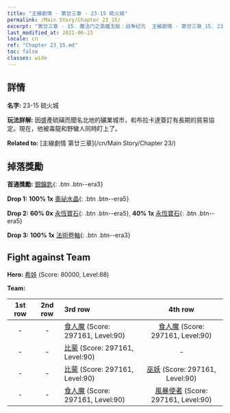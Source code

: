 ```yaml
---
title: "主線劇情 - 第廿三章 - 23-15 硫火城"
permalink: /Main Story/Chapter 23_15/
excerpt: "第廿三章 - 15. 魔法门之英雄无敌：战争纪元  主線劇情 - 第廿三章_15. 23-15 硫火城"
last_modified_at: 2021-06-15
locale: cn
ref: "Chapter 23_15.md"
toc: false
classes: wide
---
```


## 詳情

 **名字:** 23-15 硫火城

 **玩法詳解:** 因盛產硫磺而聞名北地的礦業城市，和布拉卡達簽訂有長期的貿易協定。現在，他被毒龍和野蠻人同時盯上了。

 **Related to:** [主線劇情 第廿三章](/cn/Main Story/Chapter 23/)

## 掉落獎勵

 **首通獎勵:** [銀鑰匙](/cn/Items/con_693/){: .btn .btn--era3}

 **Drop 1:** **100% 1x** [奧祕水晶](/cn/Items/mat_80/){: .btn .btn--era5}

 **Drop 2:** **60% 0x** [永恆寶石](/cn/Items/mat_72/){: .btn .btn--era5}, **40% 1x** [永恆寶石](/cn/Items/mat_72/){: .btn .btn--era5}

 **Drop 3:** **100% 1x** [法術卷軸](/cn/Items/con_694/){: .btn .btn--era3}


## Fight against Team
 **Hero:** [希娃](/cn/heroes/Shiva/) (Score: 80000, Level:88)

 **Team:**


  | 1st row | 2nd row | 3rd row | 4th row |
  |:----:|:----:|:----|:----:|
  | - | - | [食人魔](/cn/units/Ogre/) (Score: 297161, Level:90)  | [食人魔](/cn/units/Ogre/) (Score: 297161, Level:90)  |
  | - | - | [比蒙](/cn/units/Behemoth/) (Score: 297161, Level:90)  | - |
  | - | - | [比蒙](/cn/units/Behemoth/) (Score: 297161, Level:90)  | [巫妖](/cn/units/Lich/) (Score: 297161, Level:90)  |
  | - | - | [食人魔](/cn/units/Ogre/) (Score: 297161, Level:90)  | [風暴使者](/cn/units/Stormbringer/) (Score: 297161, Level:90)  |


